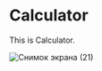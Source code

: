 # Calculator
This is Calculator.

![Снимок экрана (21)](https://github.com/Arisanerz/Calculator/assets/138304850/eb2eef72-6424-4001-bc84-f4959e1f9e18)
